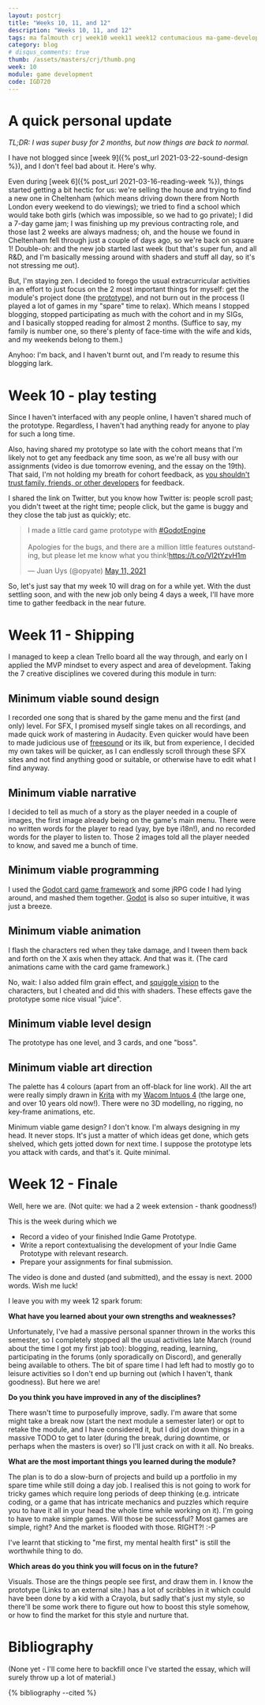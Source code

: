 ```yaml
---
layout: postcrj
title: "Weeks 10, 11, and 12"
description: "Weeks 10, 11, and 12"
tags: ma falmouth crj week10 week11 week12 contumacious ma-game-development igd720
category: blog
# disqus_comments: true
thumb: /assets/masters/crj/thumb.png
week: 10
module: game development
code: IGD720
---
```


# A quick personal update

*TL;DR: I was super busy for 2 months, but now things are back to normal.*

I have not blogged since [week 9]({% post_url 2021-03-22-sound-design %}), and I don't feel bad about it. Here's why.

Even during [week 6]({% post_url 2021-03-16-reading-week %}), things started getting a bit hectic for us: we're selling the house and trying to find a new one in Cheltenham (which means driving down there from North London every weekend to do viewings); we tried to find a school which would take both girls (which was impossible, so we had to go private); I did a 7-day game jam; I was finishing up my previous contracting role, and those last 2 weeks are always madness; oh, and the house we found in Cheltenham fell through just a couple of days ago, so we're back on square 1! Double-oh: and the new job started last week (but that's super fun, and all R&D, and I'm basically messing around with shaders and stuff all day, so it's not stressing me out).

But, I'm staying zen. I decided to forego the usual extracurricular activities in an effort to just focus on the 2 most important things for myself: get the module's project done (the [prototype](https://opyate.itch.io/contumacious-commuter)), and not burn out in the process (I played a lot of games in my "spare" time to relax). Which means I stopped blogging, stopped participating as much with the cohort and in my SIGs, and I basically stopped reading for almost 2 months. (Suffice to say, my family is number one, so there's plenty of face-time with the wife and kids, and my weekends belong to them.)

Anyhoo: I'm back, and I haven't burnt out, and I'm ready to resume this blogging lark.

# Week 10 - play testing

Since I haven't interfaced with any people online, I haven't shared much of the prototype. Regardless, I haven't had anything ready for anyone to play for such a long time.

Also, having shared my prototype so late with the cohort means that I'm likely not to get any feedback any time soon, as we're all busy with our assignments (video is due tomorrow evening, and the essay on the 19th). That said, I'm not holding my breath for cohort feedback, as [you shouldn't trust family, friends, or other developers](https://youtu.be/Gn6QWyRnNNA?t=2245) for feedback.

I shared the link on Twitter, but you know how Twitter is: people scroll past; you didn't tweet at the right time; people click, but the game is buggy and they close the tab just as quickly; etc.

<blockquote class="twitter-tweet"><p lang="en" dir="ltr">I made a little card game prototype with <a href="https://twitter.com/hashtag/GodotEngine?src=hash&amp;ref_src=twsrc%5Etfw">#GodotEngine</a> <br><br>Apologies for the bugs, and there are a million little features outstanding, but please let me know what you think!<a href="https://t.co/Vl2tYzvH1m">https://t.co/Vl2tYzvH1m</a></p>&mdash; Juan Uys (@opyate) <a href="https://twitter.com/opyate/status/1392081344512016384?ref_src=twsrc%5Etfw">May 11, 2021</a></blockquote> <script async src="https://platform.twitter.com/widgets.js" charset="utf-8"></script> 

So, let's just say that my week 10 will drag on for a while yet. With the dust settling soon, and with the new job only being 4 days a week, I'll have more time to gather feedback in the near future.

# Week 11 - Shipping

I managed to keep a clean Trello board all the way through, and early on I applied the MVP mindset to every aspect and area of development. Taking the 7 creative disciplines we covered during this module in turn:

## Minimum viable sound design

I recorded one song that is shared by the game menu and the first (and only) level. For SFX, I promised myself single takes on all recordings, and made quick work of mastering in Audacity. Even quicker would have been to made judicious use of [freesound](https://freesound.org/) or its ilk, but from experience, I decided my own takes will be quicker, as I can endlessly scroll through these SFX sites and not find anything good or suitable, or otherwise have to edit what I find anyway.

## Minimum viable narrative

I decided to tell as much of a story as the player needed in a couple of images, the first image already being on the game's main menu. There were no written words for the player to read (yay, bye bye i18n!), and no recorded words for the player to listen to. Those 2 images told all the player needed to know, and saved me a bunch of time.

## Minimum viable programming

I used the [Godot card game framework](https://github.com/db0/godot-card-game-framework) and some jRPG code I had lying around, and mashed them together. [Godot](https://godotengine.org/) is also so super intuitive, it was just a breeze.

## Minimum viable animation

I flash the characters red when they take damage, and I tween them back and forth on the X axis when they attack. And that was it. (The card animations came with the card game framework.)

No, wait: I also added film grain effect, and [squiggle vision](https://en.wikipedia.org/wiki/Squigglevision) to the characters, but I cheated and did this with shaders. These effects gave the prototype some nice visual "juice".

## Minimum viable level design

The prototype has one level, and 3 cards, and one "boss". 

## Minimum viable art direction

The palette has 4 colours (apart from an off-black for line work). All the art were really simply drawn in [Krita](https://krita.org/en/) with my [Wacom Intuos 4](https://en.wikipedia.org/wiki/Wacom#Intuos) (the large one, and over 10 years old now!). There were no 3D modelling, no rigging, no key-frame animations, etc.

Minimum viable game design? I don't know. I'm always designing in my head. It never stops. It's just a matter of which ideas get done, which gets shelved, which gets jotted down for next time. I suppose the prototype lets you attack with cards, and that's it. Quite minimal.

# Week 12 - Finale

Well, here we are. (Not quite: we had a 2 week extension - thank goodness!) 

This is the week during which we

- Record a video of your finished Indie Game Prototype.
- Write a report contextualising the development of your Indie Game Prototype with relevant research.
- Prepare your assignments for final submission.

The video is done and dusted (and submitted), and the essay is next. 2000 words. Wish me luck!

I leave you with my week 12 spark forum:

**What have you learned about your own strengths and weaknesses?**

Unfortunately, I've had a massive personal spanner thrown in the works this semester, so I completely stopped all the usual activities late March (round about the time I got my first jab too): blogging, reading, learning, participating in the forums (only sporadically on Discord), and generally being available to others. The bit of spare time I had left had to mostly go to leisure activities so I don't end up burning out (which I haven't, thank goodness). But here we are!

**Do you think you have improved in any of the disciplines?**

There wasn't time to purposefully improve, sadly. I'm aware that some might take a break now (start the next module a semester later) or opt to retake the module, and I have considered it, but I did jot down things in a massive TODO to get to later (during the break, during downtime, or perhaps when the masters is over) so I'll just crack on with it all. No breaks.

**What are the most important things you learned during the module?**

The plan is to do a slow-burn of projects and build up a portfolio in my spare time while still doing a day job. I realised this is not going to work for tricky games which require long periods of deep thinking (e.g. intricate coding, or a game that has intricate mechanics and puzzles which require you to have it all in your head the whole time while working on it). I'm going to have to make simple games. Will those be successful? Most games are simple, right? And the market is flooded with those. RIGHT?! :-P

I've learnt that sticking to "me first, my mental health first" is still the worthwhile thing to do.

**Which areas do you think you will focus on in the future?**

Visuals. Those are the things people see first, and draw them in. I know the prototype (Links to an external site.) has a lot of scribbles in it which could have been done by a kid with a Crayola, but sadly that's just my style, so there'll be some work there to figure out how to boost this style somehow, or how to find the market for this style and nurture that.

# Bibliography

(None yet - I'll come here to backfill once I've started the essay, which will surely throw up a lot of material.)

{% bibliography --cited %}

